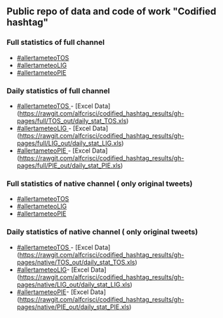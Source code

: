 ## Public repo of data and code of work "Codified hashtag"

### Full statistics of full channel 

* [#allertameteoTOS ](https://rawgit.com/alfcrisci/codified_hashtag_results/gh-pages/full/TOS_out/channel_stat_TOS.html)
* [#allertameteoLIG ](https://rawgit.com/alfcrisci/codified_hashtag_results/gh-pages/full/LIG_out/channel_stat_LIG.html)
* [#allertameteoPIE ](https://rawgit.com/alfcrisci/codified_hashtag_results/gh-pages/full/PIE_out/channel_stat_PIE.html)

### Daily statistics  of full channel 

* [#allertameteoTOS ](https://rawgit.com/alfcrisci/codified_hashtag_results/gh-pages/full/TOS_out/daily_stat_TOS.html)- [Excel Data] (https://rawgit.com/alfcrisci/codified_hashtag_results/gh-pages/full/TOS_out/daily_stat_TOS.xls) 
* [#allertameteoLIG ](https://rawgit.com/alfcrisci/codified_hashtag_results/gh-pages/full/LIG_out/daily_stat_LIG.html)- [Excel Data] (https://rawgit.com/alfcrisci/codified_hashtag_results/gh-pages/full/LIG_out/daily_stat_LIG.xls) 
* [#allertameteoPIE ](https://rawgit.com/alfcrisci/codified_hashtag_results/gh-pages/full/PIE_out/daily_stat_PIE.html)- [Excel Data] (https://rawgit.com/alfcrisci/codified_hashtag_results/gh-pages/full/PIE_out/daily_stat_PIE.xls) 


### Full statistics of native channel ( only original tweets) 

* [#allertameteoTOS ](https://rawgit.com/alfcrisci/codified_hashtag_results/gh-pages/native/TOS_out/channel_stat_TOS.html)
* [#allertameteoLIG ](https://rawgit.com/alfcrisci/codified_hashtag_results/gh-pages/native/LIG_out/channel_stat_LIG.html)
* [#allertameteoPIE ](https://rawgit.com/alfcrisci/codified_hashtag_results/gh-pages/native/PIE_out/channel_stat_PIE.html)

### Daily statistics  of native channel ( only original tweets) 

* [#allertameteoTOS ](https://rawgit.com/alfcrisci/codified_hashtag_results/gh-pages/native/TOS_out/daily_stat_TOS.html)- [Excel Data] (https://rawgit.com/alfcrisci/codified_hashtag_results/gh-pages/native/TOS_out/daily_stat_TOS.xls) 
* [#allertameteoLIG](https://rawgit.com/alfcrisci/codified_hashtag_results/gh-pages/native/LIG_out/daily_stat_LIG.html)- [Excel Data] (https://rawgit.com/alfcrisci/codified_hashtag_results/gh-pages/native/LIG_out/daily_stat_LIG.xls) 
* [#allertameteoPIE](https://rawgit.com/alfcrisci/codified_hashtag_results/gh-pages/native/PIE_out/daily_stat_PIE.html)- [Excel Data] (https://rawgit.com/alfcrisci/codified_hashtag_results/gh-pages/native/PIE_out/daily_stat_PIE.xls) 
